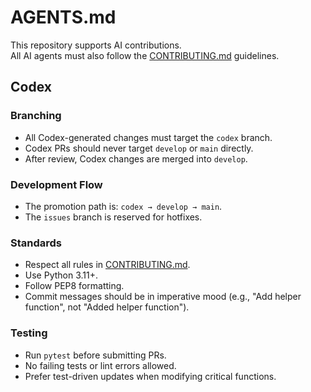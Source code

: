 # AGENTS.md

This repository supports AI contributions.  
All AI agents must also follow the [CONTRIBUTING.md](CONTRIBUTING.md) guidelines.

## Codex

### Branching
- All Codex-generated changes must target the `codex` branch.
- Codex PRs should never target `develop` or `main` directly.
- After review, Codex changes are merged into `develop`.

### Development Flow
- The promotion path is: `codex → develop → main`.
- The `issues` branch is reserved for hotfixes.

### Standards
- Respect all rules in [CONTRIBUTING.md](CONTRIBUTING.md).
- Use Python 3.11+.
- Follow PEP8 formatting.
- Commit messages should be in imperative mood (e.g., "Add helper function", not "Added helper function").

### Testing
- Run `pytest` before submitting PRs.
- No failing tests or lint errors allowed.
- Prefer test-driven updates when modifying critical functions.
